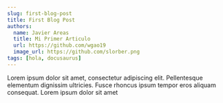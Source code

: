 ```yaml
---
slug: first-blog-post
title: First Blog Post
authors:
  name: Javier Areas
  title: Mi Primer Articulo
  url: https://github.com/wgao19
  image_url: https://github.com/slorber.png
tags: [hola, docusaurus]
---
```


Lorem ipsum dolor sit amet, consectetur adipiscing elit. Pellentesque elementum dignissim ultricies. Fusce rhoncus ipsum tempor eros aliquam consequat. Lorem ipsum dolor sit amet
